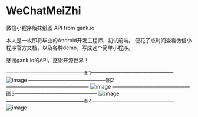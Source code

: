 # WeChatMeiZhi

微信小程序版妹纸图 API from gank.io

本人是一枚即将毕业的Android开发工程师，初试前端。
便花了点时间查看微信小程序官方文档，以及各种demo，写成这个简单小程序。

感谢gank.io的API，感谢开源世界！

———————————————图1————————————————
![image](https://github.com/brucevanfdm/WeChatMeiZhi/raw/master/screenshots/meizhi01.png)
———————————————图2————————————————
![image](https://github.com/brucevanfdm/WeChatMeiZhi/raw/master/screenshots/meizhi02.png)
———————————————图3————————————————
![image](https://github.com/brucevanfdm/WeChatMeiZhi/raw/master/screenshots/meizhi03.png)
———————————————图4————————————————
![image](https://github.com/brucevanfdm/WeChatMeiZhi/raw/master/screenshots/meizhi04.png)
